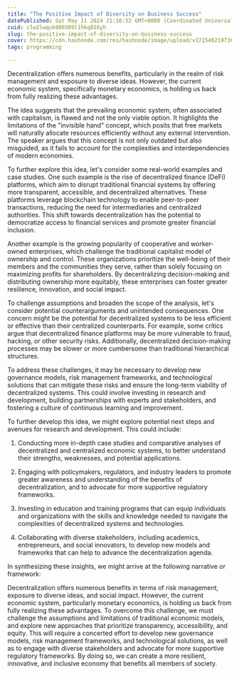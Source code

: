 ```yaml
---
title: "The Positive Impact of Diversity on Business Success"
datePublished: Sat May 11 2024 21:16:52 GMT+0000 (Coordinated Universal Time)
cuid: clw2lwquk000309l1hkq016yh
slug: the-positive-impact-of-diversity-on-business-success
cover: https://cdn.hashnode.com/res/hashnode/image/upload/v1715462197362/72e50e7b-9869-4bfb-b456-23329b23113b.png
tags: programming

---
```


Decentralization offers numerous benefits, particularly in the realm of risk management and exposure to diverse ideas. However, the current economic system, specifically monetary economics, is holding us back from fully realizing these advantages.

The idea suggests that the prevailing economic system, often associated with capitalism, is flawed and not the only viable option. It highlights the limitations of the "invisible hand" concept, which posits that free markets will naturally allocate resources efficiently without any external intervention. The speaker argues that this concept is not only outdated but also misguided, as it fails to account for the complexities and interdependencies of modern economies.

To further explore this idea, let's consider some real-world examples and case studies. One such example is the rise of decentralized finance (DeFi) platforms, which aim to disrupt traditional financial systems by offering more transparent, accessible, and decentralized alternatives. These platforms leverage blockchain technology to enable peer-to-peer transactions, reducing the need for intermediaries and centralized authorities. This shift towards decentralization has the potential to democratize access to financial services and promote greater financial inclusion.

Another example is the growing popularity of cooperative and worker-owned enterprises, which challenge the traditional capitalist model of ownership and control. These organizations prioritize the well-being of their members and the communities they serve, rather than solely focusing on maximizing profits for shareholders. By decentralizing decision-making and distributing ownership more equitably, these enterprises can foster greater resilience, innovation, and social impact.

To challenge assumptions and broaden the scope of the analysis, let's consider potential counterarguments and unintended consequences. One concern might be the potential for decentralized systems to be less efficient or effective than their centralized counterparts. For example, some critics argue that decentralized finance platforms may be more vulnerable to fraud, hacking, or other security risks. Additionally, decentralized decision-making processes may be slower or more cumbersome than traditional hierarchical structures.

To address these challenges, it may be necessary to develop new governance models, risk management frameworks, and technological solutions that can mitigate these risks and ensure the long-term viability of decentralized systems. This could involve investing in research and development, building partnerships with experts and stakeholders, and fostering a culture of continuous learning and improvement.

To further develop this idea, we might explore potential next steps and avenues for research and development. This could include:

1. Conducting more in-depth case studies and comparative analyses of decentralized and centralized economic systems, to better understand their strengths, weaknesses, and potential applications.
    
2. Engaging with policymakers, regulators, and industry leaders to promote greater awareness and understanding of the benefits of decentralization, and to advocate for more supportive regulatory frameworks.
    
3. Investing in education and training programs that can equip individuals and organizations with the skills and knowledge needed to navigate the complexities of decentralized systems and technologies.
    
4. Collaborating with diverse stakeholders, including academics, entrepreneurs, and social innovators, to develop new models and frameworks that can help to advance the decentralization agenda.
    

In synthesizing these insights, we might arrive at the following narrative or framework:

Decentralization offers numerous benefits in terms of risk management, exposure to diverse ideas, and social impact. However, the current economic system, particularly monetary economics, is holding us back from fully realizing these advantages. To overcome this challenge, we must challenge the assumptions and limitations of traditional economic models, and explore new approaches that prioritize transparency, accessibility, and equity. This will require a concerted effort to develop new governance models, risk management frameworks, and technological solutions, as well as to engage with diverse stakeholders and advocate for more supportive regulatory frameworks. By doing so, we can create a more resilient, innovative, and inclusive economy that benefits all members of society.